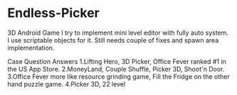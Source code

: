 # Endless-Picker
3D Android Game
I try to implement mini level editor with fully auto system.
I use scriptable objects for it. Still needs couple of fixes and spawn area implementation.

Case Question Answers
1.Lifting Hero, 3D Picker, Office Fever ranked #1 in the US App Store.
2.MoneyLand, Couple Shuffle, Picker 3D, Shoot'n Door.
3.Office Fever more like resource grinding game, Fill the Fridge on the other hand puzzle game.
4.Picker 3D, 22 level
